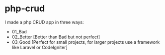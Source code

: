 # php-crud
I made a php CRUD app in three ways:
- 01_Bad
- 02_Better [Better than Bad but not perfect]
- 03_Good [Perfect for small projects, for larger projects use a framework like Laravel or CodeIgniter]
